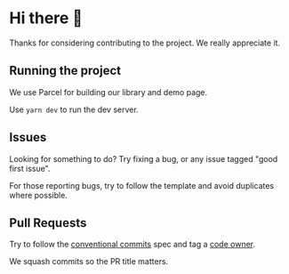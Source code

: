 # Hi there 👋
Thanks for considering contributing to the project. We really appreciate it.

## Running the project
We use Parcel for building our library and demo page.

Use `yarn dev` to run the dev server.

## Issues
Looking for something to do? Try fixing a bug, or any issue tagged "good first issue".

For those reporting bugs, try to follow the template and avoid duplicates where possible.

## Pull Requests
Try to follow the [conventional commits](https://www.conventionalcommits.org/en/v1.0.0/) spec and tag a [code owner](/CODEOWNERS).

We squash commits so the PR title matters.
